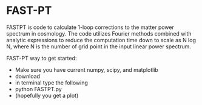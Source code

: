 # FAST-PT

FASTPT is code to calculate 1-loop corrections to the matter power spectrum in cosmology. 
The code utilizes Fourier methods combined with analytic expressions to reduce the computation time down 
to scale as N log N, where N is the number of grid point in the input linear power spectrum. 

FAST-PT way to get started: 

* Make sure you have current numpy, scipy, and matplotlib
* download
* in terminal type the following 
* python FASTPT.py
* (hopefully you get a plot)

